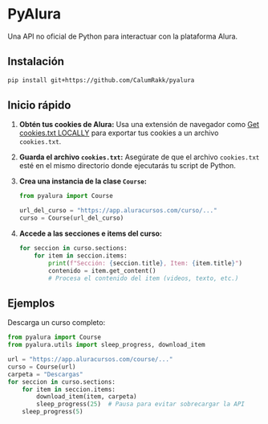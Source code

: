 # PyAlura

Una API no oficial de Python para interactuar con la plataforma Alura.

## Instalación

```bash
pip install git+https://github.com/CalumRakk/pyalura
```

## Inicio rápido

1. **Obtén tus cookies de Alura:** Usa una extensión de navegador como [Get cookies.txt LOCALLY](https://chromewebstore.google.com/detail/get-cookiestxt-locally/cclelndahbckbenkjhflpdbgdldlbecc) para exportar tus cookies a un archivo `cookies.txt`.
2. **Guarda el archivo `cookies.txt`:** Asegúrate de que el archivo `cookies.txt` esté en el mismo directorio donde ejecutarás tu script de Python.
3. **Crea una instancia de la clase `Course`:**

   ```python
   from pyalura import Course

   url_del_curso = "https://app.aluracursos.com/curso/..."
   curso = Course(url_del_curso)
   ```

4. **Accede a las secciones e items del curso:**
   ```python
   for seccion in curso.sections:
       for item in seccion.items:
           print(f"Sección: {seccion.title}, Item: {item.title}")
           contenido = item.get_content()
           # Procesa el contenido del item (videos, texto, etc.)
   ```

## Ejemplos

Descarga un curso completo:

```python
from pyalura import Course
from pyalura.utils import sleep_progress, download_item

url = "https://app.aluracursos.com/course/..."
curso = Course(url)
carpeta = "Descargas"
for seccion in curso.sections:
    for item in seccion.items:
        download_item(item, carpeta)
        sleep_progress(25)  # Pausa para evitar sobrecargar la API
    sleep_progress(5)
```
